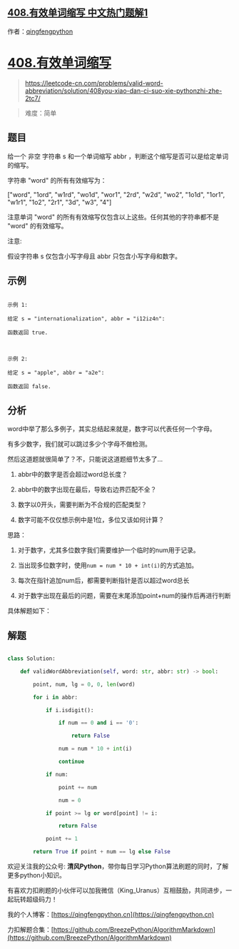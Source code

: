 ## [408.有效单词缩写 中文热门题解1](https://leetcode.cn/problems/valid-word-abbreviation/solutions/100000/408you-xiao-dan-ci-suo-xie-pythonzhi-zhe-2tc7)

作者：[qingfengpython](https://leetcode.cn/u/qingfengpython)

# [408.有效单词缩写](https://leetcode-cn.com/problems/valid-word-abbreviation/solution/408you-xiao-dan-ci-suo-xie-pythonzhi-zhe-2tc7/)
> https://leetcode-cn.com/problems/valid-word-abbreviation/solution/408you-xiao-dan-ci-suo-xie-pythonzhi-zhe-2tc7/
> 
> 难度：简单

## 题目

给一个 非空 字符串 s 和一个单词缩写 abbr ，判断这个缩写是否可以是给定单词的缩写。

字符串 "word" 的所有有效缩写为：

["word", "1ord", "w1rd", "wo1d", "wor1", "2rd", "w2d", "wo2", "1o1d", "1or1", "w1r1", "1o2", "2r1", "3d", "w3", "4"]
注意单词 "word" 的所有有效缩写仅包含以上这些。任何其他的字符串都不是 "word" 的有效缩写。

注意:
假设字符串 s 仅包含小写字母且 abbr 只包含小写字母和数字。

## 示例

```
示例 1:
给定 s = "internationalization", abbr = "i12iz4n":
函数返回 true.
 
示例 2:
给定 s = "apple", abbr = "a2e":
函数返回 false.
```

## 分析
word中举了那么多例子，其实总结起来就是，数字可以代表任何一个字母。
有多少数字，我们就可以跳过多少个字母不做检测。
然后这道题就很简单了？不，只能说这道题细节太多了...
1. abbr中的数字是否会超过word总长度？
2. abbr中的数字出现在最后，导致右边界匹配不全？
3. 数字以0开头，需要判断为不合规的匹配类型？
4. 数字可能不仅仅想示例中是1位，多位又该如何计算？

思路：
1. 对于数字，尤其多位数字我们需要维护一个临时的num用于记录。
2. 当出现多位数字时，使用`num = num * 10 + int(i)`的方式追加。
3. 每次在指针追加num后，都需要判断指针是否以超过word总长
4. 对于数字出现在最后的问题，需要在末尾添加point+num的操作后再进行判断
具体解题如下：

## 解题

```python
class Solution:
    def validWordAbbreviation(self, word: str, abbr: str) -> bool:
        point, num, lg = 0, 0, len(word)
        for i in abbr:
            if i.isdigit():
                if num == 0 and i == '0':
                    return False
                num = num * 10 + int(i)
                continue
            if num:
                point += num
                num = 0
            if point >= lg or word[point] != i:
                return False
            point += 1
        return True if point + num == lg else False
```

欢迎关注我的公众号: **清风Python**，带你每日学习Python算法刷题的同时，了解更多python小知识。

有喜欢力扣刷题的小伙伴可以加我微信（King_Uranus）互相鼓励，共同进步，一起玩转超级码力！

我的个人博客：[https://qingfengpython.cn](https://qingfengpython.cn)

力扣解题合集：[https://github.com/BreezePython/AlgorithmMarkdown](https://github.com/BreezePython/AlgorithmMarkdown)